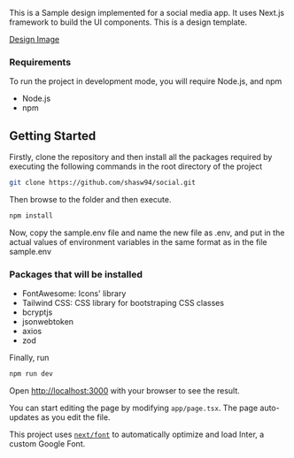 This is a Sample design implemented for a social media app. It uses Next.js framework to build the UI components. This is a design template.

[Design Image](https://drive.google.com/file/d/1xQhvv3Qjqpk8fiycD5u0YdjPzCQnWJdJ/view)
### Requirements

To run the project in development mode, you will require Node.js, and npm
- Node.js
- npm

## Getting Started

Firstly, clone the repository and then install all the packages required by executing the following commands in the root directory of the project

```bash
git clone https://github.com/shasw94/social.git
```

Then browse to the folder and then execute.

```bash
npm install
```

Now, copy the sample.env file and name the new file as .env, and put in the actual values of environment variables in the same format as in the file sample.env

### Packages that will be installed
- FontAwesome: Icons' library
- Tailwind CSS: CSS library for bootstraping CSS classes
- bcryptjs
- jsonwebtoken
- axios
- zod

Finally, run

```bash
npm run dev
```

Open [http://localhost:3000](http://localhost:3000) with your browser to see the result.

You can start editing the page by modifying `app/page.tsx`. The page auto-updates as you edit the file.

This project uses [`next/font`](https://nextjs.org/docs/basic-features/font-optimization) to automatically optimize and load Inter, a custom Google Font.


